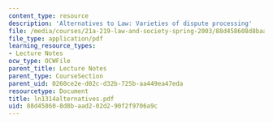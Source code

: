 ```yaml
---
content_type: resource
description: 'Alternatives to Law: Varieties of dispute processing'
file: /media/courses/21a-219-law-and-society-spring-2003/88d458608d8baad202d290f2f9706a9c_ln1314alternatives.pdf
file_type: application/pdf
learning_resource_types:
- Lecture Notes
ocw_type: OCWFile
parent_title: Lecture Notes
parent_type: CourseSection
parent_uid: 0260ce2e-d02c-d32b-725b-aa449ea47eda
resourcetype: Document
title: ln1314alternatives.pdf
uid: 88d45860-8d8b-aad2-02d2-90f2f9706a9c
---
```

